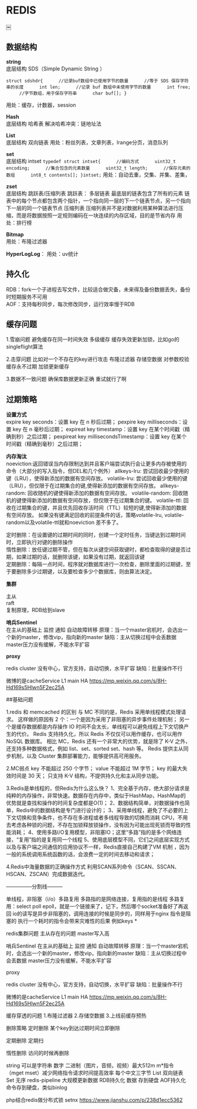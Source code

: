 # REDIS

￼


## 数据结构

**string**  
底层结构 SDS（Simple Dynamic String ）

`struct sdshdr{
     //记录buf数组中已使用字节的数量
     //等于 SDS 保存字符串的长度
     int len;
     //记录 buf 数组中未使用字节的数量
     int free;
     //字节数组，用于保存字符串
     char buf[];
}`

用处：缓存，计数器，session

**Hash**  
底层结构 哈希表
解决哈希冲突：链地址法

**List**  
底层结构 双向链表
用处：粉丝列表，文章列表，lrange分页，消息队列

**set**  
底层结构 intset
`typedef struct intset{
     //编码方式
     uint32_t encoding;
     //集合包含的元素数量
     uint32_t length;
     //保存元素的数组
     int8_t contents[];
}intset;`
用处：自动去重，交集、并集、差集，

**zset**  
底层结构 跳跃表/压缩列表
跳跃表：
多层链表
最底层的链表包含了所有的元素
链表中的每个节点都包含两个指针，一个指向同一层的下一个链表节点，另一个指向下一层的同一个链表节点
压缩列表
压缩列表并不是对数据利用某种算法进行压缩，而是将数据按照一定规则编码在一块连续的内存区域，目的是节省内存
用处：排行榜

**Bitmap**  
用处：布隆过滤器

**HyperLogLog**：
用处：uv统计

## 持久化

RDB：fork一个子进程去写文件，比较适合做灾备，未来得及备份数据丢失，备份时短期服务不可用  
AOF：支持每秒同步，每次修改同步，运行效率慢于RDB

## 缓存问题

1.雪崩问题
避免缓存在同一时间失效
多级缓存
缓存失效更新加锁，比如go的singleflight算法

2.击穿问题
比如对一个不存在的key进行攻击
布隆过滤器
存储空数据
对参数校验
缓存永不过期
加锁更新缓存

3.数据不一致问题
确保库数据更新正确
重试就行了啊

## 过期策略

**设置方式**  
expire key seconds：设置 key 在 n 秒后过期；
pexpire key milliseconds：设置 key 在 n 毫秒后过期；
expireat key timestamp：设置 key 在某个时间戳（精确到秒）之后过期；
pexpireat key millisecondsTimestamp：设置 key 在某个时间戳（精确到毫秒）之后过期；

**内存淘汰**  
noeviction:返回错误当内存限制达到并且客户端尝试执行会让更多内存被使用的命令（大部分的写入指令，但DEL和几个例外）
allkeys-lru: 尝试回收最少使用的键（LRU），使得新添加的数据有空间存放。
volatile-lru: 尝试回收最少使用的键（LRU），但仅限于在过期集合的键,使得新添加的数据有空间存放。
allkeys-random: 回收随机的键使得新添加的数据有空间存放。
volatile-random: 回收随机的键使得新添加的数据有空间存放，但仅限于在过期集合的键。
volatile-ttl: 回收在过期集合的键，并且优先回收存活时间（TTL）较短的键,使得新添加的数据有空间存放。
如果没有键满足回收的前提条件的话，策略volatile-lru, volatile-random以及volatile-ttl就和noeviction 差不多了。


定时删除：在设置键的过期时间的同时，创建一个定时任务，当键达到过期时间时，立即执行对键的删除操作  
惰性删除：放任键过期不管，但在每次从键空间获取键时，都检查取得的键是否过期，如果过期的话，就删除该键，如果没有过期，就返回该键  
定期删除：每隔一点时间，程序就对数据库进行一次检查，删除里面的过期键，至于要删除多少过期键，以及要检查多少个数据库，则由算法决定。


**集群**

主从  
raft  
复制原理，RDB给到slave  

**哨兵Sentinel**  
在主从的基础上
监控
通知
自动故障转移
原理：当一个master宕机时，会选出一个新的master，修改vip，指向新的master
缺陷：主从切换过程中会丢数据
master压力没有缓解，不能水平扩容

**proxy**

redis cluster
没有中心，官方支持，自动切换，水平扩容
缺陷：批量操作不行

微博的是cacheService L1 main HA
https://mp.weixin.qq.com/s/8H-Hd169s5Hlwn5F2ec25A

##基础问题

1.redis 和 memcached 的区别
与 MC 不同的是，Redis 采用单线程模式处理请求。
这样做的原因有 2 个：一个是因为采用了非阻塞的异步事件处理机制；
另一个是缓存数据都是内存操作 IO 时间不会太长，单线程可以避免线程上下文切换产生的代价。
Redis 支持持久化，所以 Redis 不仅仅可以用作缓存，也可以用作 NoSQL 数据库。
相比 MC，Redis 还有一个非常大的优势，就是除了 K-V 之外，还支持多种数据格式，例如 list、set、sorted set、hash 等。
Redis 提供主从同步机制，以及 Cluster 集群部署能力，能够提供高可用服务。

2.MC弱点
key 不能超过 250 个字节；
value 不能超过 1M 字节；
key 的最大失效时间是 30 天；
只支持 K-V 结构，不提供持久化和主从同步功能。

3.Redis是单线程的，但Redis为什么这么快？
1、完全基于内存，绝大部分请求是纯粹的内存操作，非常快速。数据存在内存中，类似于HashMap，HashMap的优势就是查找和操作的时间复杂度都是O(1)；
2、数据结构简单，对数据操作也简单，Redis中的数据结构是专门进行设计的；
3、采用单线程，避免了不必要的上下文切换和竞争条件，也不存在多进程或者多线程导致的切换而消耗 CPU，不用去考虑各种锁的问题，不存在加锁释放锁操作，没有因为可能出现死锁而导致的性能消耗；
4、使用多路I/O复用模型，非阻塞IO；这里“多路”指的是多个网络连接，“复用”指的是复用同一个线程
5、使用底层模型不同，它们之间底层实现方式以及与客户端之间通信的应用协议不一样，Redis直接自己构建了VM 机制 ，因为一般的系统调用系统函数的话，会浪费一定的时间去移动和请求；

4.Redis中海量数据的正确操作方式
利用SCAN系列命令（SCAN、SSCAN、HSCAN、ZSCAN）完成数据迭代。


—————分割线———


单线程，非阻塞（i/o）多路复用
多路指的是网络连接，复用指的是线程
多路复用：select poll epoll，就是一个链接来了，记下，然后哪个socket准备好了再返回
io的读写是异步非阻塞的，调用连接的时候是同步的，同样用于nginx
指令是阻塞的 执行一个耗时的指令会带来灾难性的后果 例如keys *

redis集群问题
主从存在的问题 master写入高

哨兵Sentinel
在主从的基础上
监控
通知
自动故障转移
原理：当一个master宕机时，会选出一个新的master，修改vip，指向新的master
缺陷：主从切换过程中会丢数据
master压力没有缓解，不能水平扩容

proxy

redis cluster
没有中心，官方支持，自动切换，水平扩容
缺陷：批量操作不行

微博的是cacheService L1 main HA
https://mp.weixin.qq.com/s/8H-Hd169s5Hlwn5F2ec25A

缓存穿透的问题
1.布隆过滤器
2.存储空数据
3.上线前缓存预热

删除策略
定时删除
某个key到达过期时间立即删除

定期删除
定期扫

惰性删除
访问的时候再删除

string
可以是字符串 数字 二进制（图片，音频，视频）最大512m
m*指令 （mget mset）减少网络指令请求时间提高效率
每个中文三字节
List
双向链表
Set
无序
redis-pipeline 大规模更新数据
RDB持久化
数据 存到硬盘
AOF持久化
命令存到硬盘，类似binlog

php结合redis做分布式锁 setnx
https://www.jianshu.com/p/238d1ecc5362